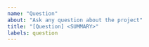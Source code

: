 ```yaml
---
name: "Question"
about: "Ask any question about the project"
title: "[Question] <SUMMARY>"
labels: question
---
```


<!-- Ask away! -->
